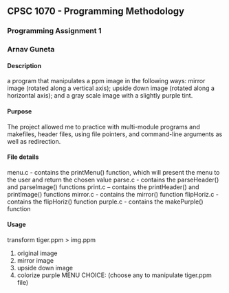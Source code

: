 ## CPSC 1070 - Programming Methodology
### Programming Assignment 1
### Arnav Guneta

#### Description
a program that manipulates a ppm image in the following ways: mirror image (rotated
along a vertical axis); upside down image (rotated along a horizontal axis); and a gray scale image with a slightly purple tint.

#### Purpose
The project allowed me to practice with multi-module programs and makefiles, header files, using file
pointers, and command-line arguments as well as redirection.

#### File details
menu.c - contains the printMenu() function, which will present the menu to the user and return the chosen value
parse.c - contains the parseHeader() and parseImage() functions
print.c – contains the printHeader() and printImage() functions
mirror.c - contains the mirror() function
flipHoriz.c - contains the flipHoriz() function
purple.c - contains the makePurple() function

#### Usage
transform tiger.ppm > img.ppm
1. original image
2. mirror image
3. upside down image
4. colorize purple
MENU CHOICE: (choose any to manipulate tiger.ppm file)

